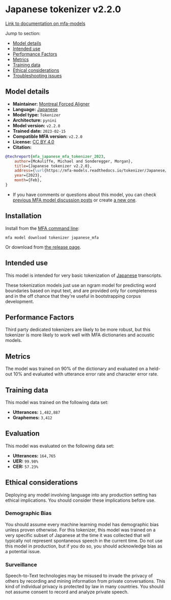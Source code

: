 # Japanese tokenizer v2.2.0

[Link to documentation on mfa-models](https://mfa-models.readthedocs.io/en/main/tokenizer/japanese_mfa.html)

Jump to section:

- [Model details](#model-details)
- [Intended use](#intended-use)
- [Performance Factors](#performance-factors)
- [Metrics](#metrics)
- [Training data](#training-data)
- [Ethical considerations](#ethical-considerations)
- [Troubleshooting issues](#troubleshooting-issues)

## Model details

- **Maintainer:** [Montreal Forced Aligner](https://montreal-forced-aligner.readthedocs.io/)
- **Language:** [Japanese](https://en.wikipedia.org/wiki/Japanese_language)
- **Model type:** `Tokenizer`
- **Architecture:** `pynini`
- **Model version:** `v2.2.0`
- **Trained date:** `2023-02-15`
- **Compatible MFA version:** `v2.2.0`
- **License:** [CC BY 4.0](https://github.com/MontrealCorpusTools/mfa-models/tree/main/tokenizer/japanese//v2.1.0/LICENSE)
- **Citation:**

```bibtex
@techreport{mfa_japanese_mfa_tokenizer_2023,
	author={McAuliffe, Michael and Sonderegger, Morgan},
	title={Japanese tokenizer v2.2.0},
	address={\url{https://mfa-models.readthedocs.io/tokenizer/Japanese/Japanese tokenizer v2_2_0.html}},
	year={2023},
	month={Feb},
}
```

- If you have comments or questions about this model, you can check [previous MFA model discussion posts](https://github.com/MontrealCorpusTools/mfa-models/discussions?discussions_q=Japanese+tokenizer+v2.1.0) or create [a new one](https://github.com/MontrealCorpusTools/mfa-models/discussions/new).

## Installation

Install from the [MFA command line](https://montreal-forced-aligner.readthedocs.io/en/latest/user_guide/models/index.html):

```
mfa model download tokenizer japanese_mfa
```

Or download from [the release page](https://github.com/MontrealCorpusTools/mfa-models/releases/tag/tokenizer-japanese_mfa-v2.1.0).

## Intended use

This model is intended for very basic tokenization of [Japanese](https://en.wikipedia.org/wiki/Japanese_language) transcripts.

These tokenization models just use an ngram model for predicting word boundaries based on input text, and are provided only for completeness and in the off chance that they're useful in bootstrapping corpus development.

## Performance Factors

Third party dedicated tokenizers are likely to be more robust, but this tokenizer is more likely to work well with MFA dictionaries and acoustic models.

## Metrics

The model was trained on 90% of the dictionary and evaluated on a held-out 10% and evaluated with utterance error rate and character error rate.

## Training data

This model was trained on the following data set:


* **Utterances:** `1,482,887`
* **Graphemes:** `3,412`

## Evaluation

This model was evaluated on the following data set:


* **Utterances:** `164,765`
* **UER:** `99.98%`
* **CER:** `57.23%`

## Ethical considerations

Deploying any model involving language into any production setting has ethical implications. You should consider these implications before use.

### Demographic Bias

You should assume every machine learning model has demographic bias unless proven otherwise. For this tokenizer, this model was trained on a very specific subset of Japanese at the time it was collected that will typically not represent spontaneous speech in the current time. Do not use this model in production, but if you do so, you should acknowledge bias as a potential issue.

### Surveillance

Speech-to-Text technologies may be misused to invade the privacy of others by recording and mining information from private conversations. This kind of individual privacy is protected by law in many countries. You should not assume consent to record and analyze private speech.
